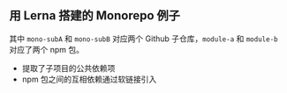 ## 用 Lerna 搭建的 Monorepo 例子

其中 `mono-subA` 和 `mono-subB` 对应两个 Github 子仓库，`module-a` 和 `module-b` 对应了两个 npm 包。

- 提取了子项目的公共依赖项
- npm 包之间的互相依赖通过软链接引入
